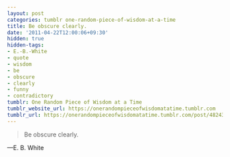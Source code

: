```yaml
---
layout: post
categories: tumblr one-random-piece-of-wisdom-at-a-time
title: Be obscure clearly.
date: '2011-04-22T12:00:06+09:30'
hidden: true
hidden-tags:
- E.-B.-White
- quote
- wisdom
- be
- obscure
- clearly
- funny
- contradictory
tumblr: One Random Piece of Wisdom at a Time
tumblr_website_url: https://onerandompieceofwisdomatatime.tumblr.com
tumblr_url: https://onerandompieceofwisdomatatime.tumblr.com/post/4824324594/be-obscure-clearly
---
```

> Be obscure clearly.

—E. B. White
